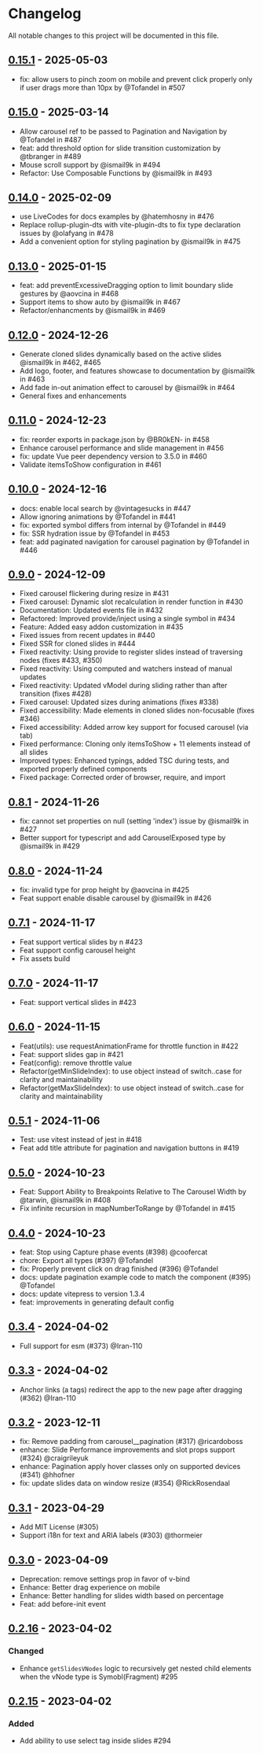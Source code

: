 # Changelog

All notable changes to this project will be documented in this file.

## [0.15.1](https://github.com/ismail9k/vue3-carousel/releases/tag/v0.15.1) - 2025-05-03

- fix: allow users to pinch zoom on mobile and prevent click properly only if user drags more than 10px by @Tofandel in #507

## [0.15.0](https://github.com/ismail9k/vue3-carousel/releases/tag/v0.15.0) - 2025-03-14

- Allow carousel ref to be passed to Pagination and Navigation by @Tofandel in #487
- feat: add threshold option for slide transition customization by @tbranger in #489
- Mouse scroll support by @ismail9k in #494
- Refactor: Use Composable Functions by @ismail9k in #493

## [0.14.0](https://github.com/ismail9k/vue3-carousel/releases/tag/v0.14.0) - 2025-02-09

- use LiveCodes for docs examples by @hatemhosny in #476
- Replace rollup-plugin-dts with vite-plugin-dts to fix type declaration issues by @olafyang in #478
- Add a convenient option for styling pagination by @ismail9k in #475

## [0.13.0](https://github.com/ismail9k/vue3-carousel/releases/tag/v0.13.0) - 2025-01-15

- feat: add preventExcessiveDragging option to limit boundary slide gestures by @aovcina in #468
- Support items to show auto by @ismail9k in #467
- Refactor/enhancments by @ismail9k in #469

## [0.12.0](https://github.com/ismail9k/vue3-carousel/releases/tag/v0.12.0) - 2024-12-26

- Generate cloned slides dynamically based on the active slides @ismail9k in #462, #465
- Add logo, footer, and features showcase to documentation by @ismail9k in #463
- Add fade in-out animation effect to carousel by @ismail9k in #464
- General fixes and enhancements

## [0.11.0](https://github.com/ismail9k/vue3-carousel/releases/tag/v0.11.0) - 2024-12-23

- fix: reorder exports in package.json by @BR0kEN- in #458
- Enhance carousel performance and slide management in #456
- fix: update Vue peer dependency version to 3.5.0 in #460
- Validate itemsToShow configuration in #461

## [0.10.0](https://github.com/ismail9k/vue3-carousel/releases/tag/v0.10.0) - 2024-12-16

- docs: enable local search by @vintagesucks in #447
- Allow ignoring animations by @Tofandel in #441
- fix: exported symbol differs from internal by @Tofandel in #449
- fix: SSR hydration issue by @Tofandel in #453
- feat: add paginated navigation for carousel pagination by @Tofandel in #446

## [0.9.0](https://github.com/ismail9k/vue3-carousel/releases/tag/v0.9.0) - 2024-12-09

- Fixed carousel flickering during resize in #431
- Fixed carousel: Dynamic slot recalculation in render function in #430
- Documentation: Updated events file in #432
- Refactored: Improved provide/inject using a single symbol in #434
- Feature: Added easy addon customization in #435
- Fixed issues from recent updates in #440
- Fixed SSR for cloned slides in #444
- Fixed reactivity: Using provide to register slides instead of traversing nodes (fixes #433, #350)
- Fixed reactivity: Using computed and watchers instead of manual updates
- Fixed reactivity: Updated vModel during sliding rather than after transition (fixes #428)
- Fixed carousel: Updated sizes during animations (fixes #338)
- Fixed accessibility: Made elements in cloned slides non-focusable (fixes #346)
- Fixed accessibility: Added arrow key support for focused carousel (via tab)
- Fixed performance: Cloning only itemsToShow + 11 elements instead of all slides
- Improved types: Enhanced typings, added TSC during tests, and exported properly defined components
- Fixed package: Corrected order of browser, require, and import

## [0.8.1](https://github.com/ismail9k/vue3-carousel/releases/tag/v0.8.1) - 2024-11-26

- fix: cannot set properties on null (setting 'index') issue by @ismail9k in #427
- Better support for typescript and add CarouselExposed type by @ismail9k in #429

## [0.8.0](https://github.com/ismail9k/vue3-carousel/releases/tag/v0.8.0) - 2024-11-24

- fix: invalid type for prop height by @aovcina in #425
- Feat support enable disable carousel by @ismail9k in #426
  
## [0.7.1](https://github.com/ismail9k/vue3-carousel/releases/tag/v0.7.1) - 2024-11-17

- Feat support vertical slides by n #423
- Feat support config carousel height
- Fix assets build

## [0.7.0](https://github.com/ismail9k/vue3-carousel/releases/tag/v0.7.0) - 2024-11-17

- Feat: support vertical slides in #423

## [0.6.0](https://github.com/ismail9k/vue3-carousel/releases/tag/v0.6.0) - 2024-11-15

- Feat(utils): use requestAnimationFrame for throttle function in #422
- Feat: support slides gap in #421
- Feat(config): remove throttle value
- Refactor(getMinSlideIndex): to use object instead of switch..case for clarity and maintainability
- Refactor(getMaxSlideIndex): to use object instead of switch..case for clarity and maintainability

## [0.5.1](https://github.com/ismail9k/vue3-carousel/releases/tag/v0.5.1) - 2024-11-06

- Test: use vitest instead of jest in #418
- Feat add title attribute for pagination and navigation buttons in #419

## [0.5.0](https://github.com/ismail9k/vue3-carousel/releases/tag/v0.5.0) - 2024-10-23

- Feat: Support Ability to Breakpoints Relative to The Carousel Width by @tarwin, @ismail9k in #408
- Fix infinite recursion in mapNumberToRange by @Tofandel in #415

## [0.4.0](https://github.com/ismail9k/vue3-carousel/releases/tag/v0.4.0) - 2024-10-23

- feat: Stop using Capture phase events (#398) @coofercat
- chore: Export all types (#397) @Tofandel
- fix: Properly prevent click on drag finished (#396) @Tofandel
- docs: update pagination example code to match the component (#395) @Tofandel
- docs: update vitepress to version 1.3.4
- feat: improvements in generating default config

## [0.3.4](https://github.com/ismail9k/vue3-carousel/releases/tag/v0.3.4) - 2024-04-02

- Full support for esm (#373) @Iran-110

## [0.3.3](https://github.com/ismail9k/vue3-carousel/releases/tag/v0.3.3) - 2024-04-02

- Anchor links (a tags) redirect the app to the new page after dragging (#362) @Iran-110

## [0.3.2](https://github.com/ismail9k/vue3-carousel/releases/tag/v0.3.2) - 2023-12-11

- fix: Remove padding from carousel__pagination (#317) @ricardoboss
- enhance: Slide Performance improvements and slot props support (#324) @craigrileyuk
- enhance: Pagination apply hover classes only on supported devices (#341) @hhofner
- fix: update slides data on window resize (#354) @RickRosendaal

## [0.3.1](https://github.com/ismail9k/vue3-carousel/releases/tag/v0.3.1) - 2023-04-29

- Add MIT License (#305)
- Support i18n for text and ARIA labels (#303) @thormeier

## [0.3.0](https://github.com/ismail9k/vue3-carousel/releases/tag/v0.2.16) - 2023-04-09

- Deprecation: remove settings prop in favor of v-bind
- Enhance: Better drag experience on mobile
- Enhance: Better handling for slides width based on percentage
- Feat: add before-init event

## [0.2.16](https://github.com/ismail9k/vue3-carousel/releases/tag/v0.2.16) - 2023-04-02

### Changed

- Enhance `getSlidesVNodes` logic to recursively get nested child elements when the vNode type is Symobl(Fragment) #295

## [0.2.15](https://github.com/ismail9k/vue3-carousel/releases/tag/v0.2.15) - 2023-04-02

### Added

- Add ability to use select tag inside slides #294

